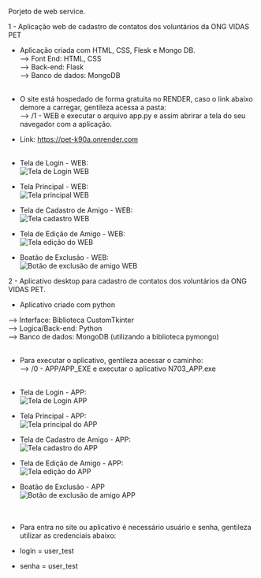 Porjeto de web service.

1 - Aplicação web de cadastro de contatos dos voluntários da ONG VIDAS PET </br>

* Aplicação criada com HTML, CSS, Flesk e Mongo DB.</br>
 --> Font End: HTML, CSS</br>
 --> Back-end: Flask</br>
 --> Banco de dados: MongoDB</br></br>

 * O site está hospedado de forma gratuita no RENDER, caso o link abaixo demore a carregar, gentileza acessa a pasta:</br>
 --> /1 - WEB e executar o arquivo app.py e assim abrirar a tela do seu navegador com a aplicação.</br>
 * Link: https://pet-k90a.onrender.com </br></br>

* Tela de Login - WEB:</br>
![Tela de Login WEB](WEB_SERVICE/img_readme/tela_login_web.png)</br>

* Tela Principal - WEB:</br>
![Tela principal WEB](WEB_SERVICE/img_readme/tela_principal_web.png)</br>

* Tela de Cadastro de Amigo - WEB:</br>
![Tela cadastro WEB](WEB_SERVICE/img_readme/tela_cadastro_web.png)</br>

* Tela de Edição de Amigo - WEB:</br>
![Tela edição do WEB](WEB_SERVICE/img_readme/tela_edicao_web.png)</br>

* Boatão de Exclusão - WEB:</br>
![Botão de exclusão de amigo WEB](WEB_SERVICE/img_readme/btn_excluir_web.png)</br>


2 - Aplicativo desktop para cadastro de contatos dos voluntários da ONG VIDAS PET.</br>

* Aplicativo criado com python</br>

--> Interface: Biblioteca CustomTkinter</br>
--> Logica/Back-end: Python</br>
--> Banco de dados: MongoDB (utilizando a biblioteca pymongo)</br></br>

* Para executar o aplicativo, gentileza acessar o caminho:</br>
--> /0 - APP/APP_EXE e executar o aplicativo N703_APP.exe</br></br>

* Tela de Login - APP:</br>
![Tela de Login APP](WEB_SERVICE/img_readme/tela_login_app.png)</br>

* Tela Principal - APP:</br>
![Tela principal do APP](WEB_SERVICE/img_readme/tela_principal_app.png)</br>

* Tela de Cadastro de Amigo - APP:</br>
![Tela cadastro do APP](WEB_SERVICE/img_readme/tela_de_inclusao_app.png)</br>

* Tela de Edição de Amigo - APP:</br>
![Tela edição do APP](WEB_SERVICE/img_readme/tela_edicao_app.png)</br>

* Boatão de Exclusão - APP</br>
![Botão de exclusão de amigo APP](WEB_SERVICE/img_readme/botao_exclusao_app.png)</br></br></br>



* Para entra no site ou aplicativo é necessário usuário e senha, gentileza utilizar as credenciais abaixo:

* login = user_test</br>
* senha = user_test</br>
